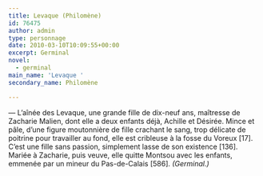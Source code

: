 ```yaml
---
title: Levaque (Philomène)
id: 76475
author: admin
type: personnage
date: 2010-03-10T10:09:55+00:00
excerpt: Germinal
novel:
  - germinal
main_name: 'Levaque '
secondary_name: Philomène

---
```

— L&rsquo;aînée des Levaque, une grande fille de dix-neuf ans, maîtresse de Zacharie Malien, dont elle a deux enfants déjà, Achille et Désirée. Mince et pâle, d&rsquo;une figure moutonnière de fille crachant le sang, trop délicate de poitrine pour travailler au fond, elle est cribleuse à la fosse du Voreux [17]. C&rsquo;est une fille sans passion, simplement lasse de son existence [136]. Mariée à Zacharie, puis veuve, elle quitte Montsou avec les enfants, emmenée par un mineur du Pas-de-Calais [586]. _(Germinal.)_